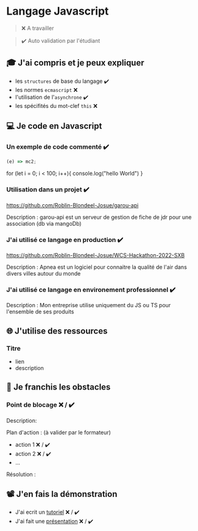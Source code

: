 # Langage Javascript

> ❌ A travailler

> ✔️ Auto validation par l'étudiant

## 🎓 J'ai compris et je peux expliquer

- les `structures` de base du langage  ✔️
- les normes `ecmascript` ❌ 
- l'utilisation de l'`asynchrone` ✔️
- les spécifités du mot-clef `this` ❌ 

## 💻 Je code en Javascript

### Un exemple de code commenté  ✔️

```javascript
(e) => mc2;
```
for (let i = 0; i < 100; i++){
  console.log("hello World")
}

### Utilisation dans un projet  ✔️

https://github.com/Roblin-Blondeel-Josue/garou-api

Description : garou-api est un serveur de gestion de fiche de jdr pour une association (db via mangoDb)

### J'ai utilisé ce langage en production ✔️

https://github.com/Roblin-Blondeel-Josue/WCS-Hackathon-2022-SXB

Description : Apnea est un logiciel pour connaitre la qualité de l'air dans divers villes autour du monde

### J'ai utilisé ce langage en environement professionnel ✔️

Description : Mon entreprise utilise uniquement du JS ou TS pour l'ensemble de ses produits

## 🌐 J'utilise des ressources

### Titre

- lien
- description

## 🚧 Je franchis les obstacles

### Point de blocage ❌ / ✔️

Description:

Plan d'action : (à valider par le formateur)

- action 1 ❌ / ✔️
- action 2 ❌ / ✔️
- ...

Résolution :

## 📽️ J'en fais la démonstration

- J'ai ecrit un [tutoriel](...) ❌ / ✔️
- J'ai fait une [présentation](...) ❌ / ✔️

